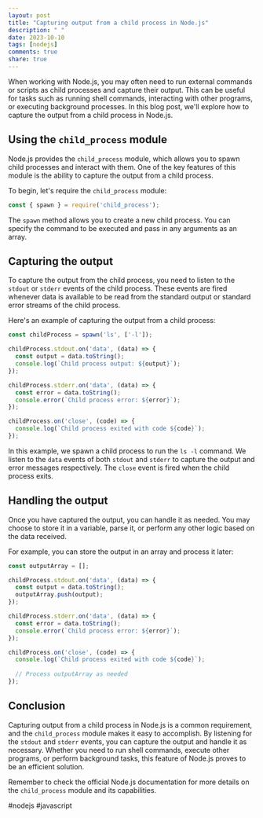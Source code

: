 ```yaml
---
layout: post
title: "Capturing output from a child process in Node.js"
description: " "
date: 2023-10-10
tags: [nodejs]
comments: true
share: true
---
```


When working with Node.js, you may often need to run external commands or scripts as child processes and capture their output. This can be useful for tasks such as running shell commands, interacting with other programs, or executing background processes. In this blog post, we'll explore how to capture the output from a child process in Node.js.

## Using the `child_process` module

Node.js provides the `child_process` module, which allows you to spawn child processes and interact with them. One of the key features of this module is the ability to capture the output from a child process.

To begin, let's require the `child_process` module:

```javascript
const { spawn } = require('child_process');
```

The `spawn` method allows you to create a new child process. You can specify the command to be executed and pass in any arguments as an array.

## Capturing the output

To capture the output from the child process, you need to listen to the `stdout` or `stderr` events of the child process. These events are fired whenever data is available to be read from the standard output or standard error streams of the child process.

Here's an example of capturing the output from a child process:

```javascript
const childProcess = spawn('ls', ['-l']);

childProcess.stdout.on('data', (data) => {
  const output = data.toString();
  console.log(`Child process output: ${output}`);
});

childProcess.stderr.on('data', (data) => {
  const error = data.toString();
  console.error(`Child process error: ${error}`);
});

childProcess.on('close', (code) => {
  console.log(`Child process exited with code ${code}`);
});
```

In this example, we spawn a child process to run the `ls -l` command. We listen to the `data` events of both `stdout` and `stderr` to capture the output and error messages respectively. The `close` event is fired when the child process exits.

## Handling the output

Once you have captured the output, you can handle it as needed. You may choose to store it in a variable, parse it, or perform any other logic based on the data received.

For example, you can store the output in an array and process it later:

```javascript
const outputArray = [];

childProcess.stdout.on('data', (data) => {
  const output = data.toString();
  outputArray.push(output);
});

childProcess.stderr.on('data', (data) => {
  const error = data.toString();
  console.error(`Child process error: ${error}`);
});

childProcess.on('close', (code) => {
  console.log(`Child process exited with code ${code}`);
  
  // Process outputArray as needed
});
```

## Conclusion

Capturing output from a child process in Node.js is a common requirement, and the `child_process` module makes it easy to accomplish. By listening for the `stdout` and `stderr` events, you can capture the output and handle it as necessary. Whether you need to run shell commands, execute other programs, or perform background tasks, this feature of Node.js proves to be an efficient solution.

Remember to check the official Node.js documentation for more details on the `child_process` module and its capabilities.

#nodejs #javascript